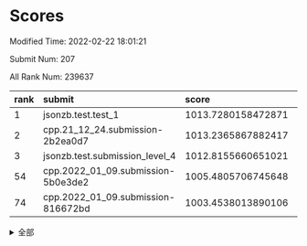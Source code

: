 # Scores

Modified Time: 2022-02-22 18:01:21

Submit Num: 207

All Rank Num: 239637

| rank |               submit               |       score        |       sigma        | pk_num |
| :--- | :--------------------------------- | :----------------- | :----------------- | :----- |
| 1    | jsonzb.test.test_1                 | 1013.7280158472871 | 0.8315801834740993 | 4628   |
| 2    | cpp.21_12_24.submission-2b2ea0d7   | 1013.2365867882417 | 0.7964559756919922 | 4627   |
| 3    | jsonzb.test.submission_level_4     | 1012.8155660651021 | 0.8138428174060978 | 4634   |
| 54   | cpp.2022_01_09.submission-5b0e3de2 | 1005.4805706745648 | 0.7286714788132109 | 4631   |
| 74   | cpp.2022_01_09.submission-816672bd | 1003.4538013890106 | 0.7157332895470597 | 4631   |


<details>
<summary>全部</summary>

| rank |                 submit                 |       score        |       sigma        | pk_num |
| :--- | :------------------------------------- | :----------------- | :----------------- | :----- |
| 1    | jsonzb.test.test_1                     | 1013.7280158472871 | 0.8315801834740993 | 4628   |
| 2    | cpp.21_12_24.submission-2b2ea0d7       | 1013.2365867882417 | 0.7964559756919922 | 4627   |
| 3    | jsonzb.test.submission_level_4         | 1012.8155660651021 | 0.8138428174060978 | 4634   |
| 4    | gobigger.level_3.submission_level_3_34 | 1011.8509815967467 | 0.7935573667171227 | 4633   |
| 5    | gobigger.level_3.submission_level_3_30 | 1011.1467940668073 | 0.7750725684628885 | 4627   |
| 6    | gobigger.level_3.submission_level_3_11 | 1011.0009565036241 | 0.7652520235387374 | 4627   |
| 7    | gobigger.level_3.submission_level_3_20 | 1010.9772260765577 | 0.7540334469217868 | 4630   |
| 8    | gobigger.level_3.submission_level_3_35 | 1010.962773338328  | 0.7885300757563379 | 4632   |
| 9    | gobigger.level_3.submission_level_3_24 | 1010.8315776655563 | 0.7681853700230045 | 4634   |
| 10   | gobigger.level_3.submission_level_3_9  | 1010.7216092479073 | 0.7823198761934819 | 4629   |
| 11   | gobigger.level_3.submission_level_3_48 | 1010.7120515422728 | 0.7704363764106146 | 4628   |
| 12   | gobigger.level_3.submission_level_3_8  | 1010.6783413740569 | 0.7918947576820148 | 4633   |
| 13   | gobigger.level_3.submission_level_3_32 | 1010.6653926057121 | 0.7818977711986107 | 4627   |
| 14   | gobigger.level_3.submission_level_3_37 | 1010.5704090059718 | 0.7420026927967962 | 4628   |
| 15   | gobigger.level_3.submission_level_3_41 | 1010.5200299695744 | 0.7380429390541136 | 4628   |
| 16   | gobigger.level_3.submission_level_3_2  | 1010.5147418839557 | 0.7629278643443427 | 4631   |
| 17   | gobigger.level_3.submission_level_3_7  | 1010.4349053022473 | 0.7553175131317841 | 4633   |
| 18   | gobigger.level_3.submission_level_3_18 | 1010.4328301514821 | 0.7485292822242599 | 4630   |
| 19   | gobigger.level_3.submission_level_3_5  | 1010.4208146261219 | 0.7482518918509132 | 4627   |
| 20   | gobigger.level_3.submission_level_3_4  | 1010.2820093870175 | 0.7698134628244931 | 4630   |
| 21   | gobigger.level_3.submission_level_3_21 | 1010.1629766069707 | 0.7401888908962865 | 4628   |
| 22   | gobigger.level_3.submission_level_3_17 | 1010.1608336918902 | 0.8026873796864646 | 4636   |
| 23   | gobigger.level_3.submission_level_3_49 | 1010.1074470215968 | 0.7584916517764483 | 4632   |
| 24   | gobigger.level_3.submission_level_3_33 | 1010.0468827826616 | 0.7689056625394015 | 4637   |
| 25   | gobigger.level_3.submission_level_3_6  | 1010.0418506089038 | 0.7779598227564516 | 4628   |
| 26   | gobigger.level_3.submission_level_3_44 | 1009.878106523695  | 0.7500116176168959 | 4629   |
| 27   | gobigger.level_3.submission_level_3_27 | 1009.8660134413517 | 0.7407893529889932 | 4631   |
| 28   | gobigger.level_3.submission_level_3_14 | 1009.8184014714565 | 0.737079486286062  | 4628   |
| 29   | gobigger.level_3.submission_level_3_31 | 1009.7587154614683 | 0.758019593188873  | 4637   |
| 30   | gobigger.level_3.submission_level_3_43 | 1009.7260009911707 | 0.7792379668096203 | 4631   |
| 31   | gobigger.level_3.submission_level_3_26 | 1009.7056649173333 | 0.7398905208802301 | 4632   |
| 32   | gobigger.level_3.submission_level_3_38 | 1009.6826639951978 | 0.7570495314410218 | 4627   |
| 33   | gobigger.level_3.submission_level_3_42 | 1009.6539038020236 | 0.7652455479134641 | 4626   |
| 34   | gobigger.level_3.submission_level_3_46 | 1009.6047245433899 | 0.7428033240054712 | 4637   |
| 35   | gobigger.level_3.submission_level_3_23 | 1009.5656948655223 | 0.7589475886599654 | 4631   |
| 36   | gobigger.level_3.submission_level_3_45 | 1009.5589501895108 | 0.7577330244605429 | 4626   |
| 37   | gobigger.level_3.submission_level_3_28 | 1009.5274140686836 | 0.7728632083304923 | 4636   |
| 38   | gobigger.level_3.submission_level_3_3  | 1009.4816497240885 | 0.7728773487355896 | 4626   |
| 39   | gobigger.level_3.submission_level_3_13 | 1009.3614115162696 | 0.752857874204363  | 4632   |
| 40   | gobigger.level_3.submission_level_3_1  | 1009.354139503916  | 0.7591181710684595 | 4626   |
| 41   | gobigger.level_3.submission_level_3_19 | 1009.3535607249978 | 0.7525585797619281 | 4632   |
| 42   | gobigger.level_3.submission_level_3_16 | 1009.3489133275709 | 0.7562462581811559 | 4633   |
| 43   | gobigger.level_3.submission_level_3_40 | 1009.2895516272781 | 0.735764369059705  | 4634   |
| 44   | gobigger.level_3.submission_level_3_47 | 1009.2821839162194 | 0.7865891228499953 | 4639   |
| 45   | gobigger.level_3.submission_level_3_10 | 1009.2507255598257 | 0.7351900655103686 | 4628   |
| 46   | gobigger.level_3.submission_level_3_25 | 1009.2304352252493 | 0.7303546179304732 | 4631   |
| 47   | gobigger.level_3.submission_level_3_36 | 1009.1236332894902 | 0.7668202476335861 | 4629   |
| 48   | gobigger.level_3.submission_level_3_29 | 1009.0909534978197 | 0.7646826775062413 | 4634   |
| 49   | gobigger.level_3.submission_level_3_15 | 1009.0151025059189 | 0.7414341799933947 | 4629   |
| 50   | gobigger.level_3.submission_level_3_39 | 1008.8788665340758 | 0.7466603182924733 | 4633   |
| 51   | gobigger.level_3.submission_level_3_12 | 1008.6749569291852 | 0.7583874383566853 | 4634   |
| 52   | gobigger.level_3.submission_level_3_22 | 1008.5940328862921 | 0.7466503946809319 | 4635   |
| 53   | gobigger.level_3.submission_level_3_0  | 1008.1211898337253 | 0.7534841218909759 | 4635   |
| 54   | cpp.2022_01_09.submission-5b0e3de2     | 1005.4805706745648 | 0.7286714788132109 | 4631   |
| 55   | gobigger.level_1.submission_level_1_48 | 1004.9657124792708 | 0.7053950216880839 | 4637   |
| 56   | gobigger.level_1.submission_level_1_27 | 1004.9351184206976 | 0.7093165344241489 | 4629   |
| 57   | gobigger.level_1.submission_level_1_14 | 1004.4418103732688 | 0.7332785351967921 | 4633   |
| 58   | gobigger.level_1.submission_level_1_17 | 1004.275351543047  | 0.7213964653015369 | 4628   |
| 59   | gobigger.level_1.submission_level_1_44 | 1004.1947775263159 | 0.7169187837507593 | 4628   |
| 60   | gobigger.level_1.submission_level_1_31 | 1004.1148029441198 | 0.725428526309197  | 4629   |
| 61   | gobigger.level_1.submission_level_1_28 | 1004.0968464606581 | 0.7079779100544957 | 4634   |
| 62   | gobigger.level_1.submission_level_1_38 | 1004.0763656976322 | 0.7186403776597053 | 4632   |
| 63   | gobigger.level_1.submission_level_1_1  | 1004.0670359718777 | 0.7369620342848585 | 4634   |
| 64   | gobigger.level_1.submission_level_1_0  | 1003.9096308466443 | 0.7120119412367526 | 4635   |
| 65   | gobigger.level_1.submission_level_1_2  | 1003.8570596493657 | 0.7081297269039789 | 4632   |
| 66   | gobigger.level_1.submission_level_1_15 | 1003.7388227704068 | 0.697669269948296  | 4631   |
| 67   | gobigger.level_1.submission_level_1_3  | 1003.5795998527302 | 0.7222428899034357 | 4633   |
| 68   | gobigger.level_1.submission_level_1_32 | 1003.5794630761462 | 0.7116024076605049 | 4624   |
| 69   | gobigger.level_1.submission_level_1_30 | 1003.5787522692033 | 0.7212013290928341 | 4629   |
| 70   | gobigger.level_1.submission_level_1_46 | 1003.5624378351446 | 0.7148200799270814 | 4629   |
| 71   | gobigger.level_1.submission_level_1_16 | 1003.5162105725029 | 0.7293066005037397 | 4629   |
| 72   | gobigger.level_1.submission_level_1_25 | 1003.499160667402  | 0.7034089380723881 | 4630   |
| 73   | gobigger.level_1.submission_level_1_41 | 1003.4924110990919 | 0.7093624627406819 | 4632   |
| 74   | cpp.2022_01_09.submission-816672bd     | 1003.4538013890106 | 0.7157332895470597 | 4631   |
| 75   | gobigger.level_1.submission_level_1_13 | 1003.3939069223472 | 0.7122535862370304 | 4629   |
| 76   | gobigger.level_1.submission_level_1_33 | 1003.3018292303728 | 0.7001564165649692 | 4629   |
| 77   | gobigger.level_1.submission_level_1_49 | 1003.2887911320755 | 0.7166838173419823 | 4635   |
| 78   | gobigger.level_1.submission_level_1_29 | 1003.1679188937563 | 0.7052811899314262 | 4629   |
| 79   | gobigger.level_1.submission_level_1_12 | 1003.1551131605279 | 0.7066875866953045 | 4638   |
| 80   | gobigger.level_1.submission_level_1_8  | 1003.1529859149856 | 0.7146594628273064 | 4629   |
| 81   | gobigger.level_1.submission_level_1_11 | 1003.1248380837476 | 0.7271577431400413 | 4631   |
| 82   | gobigger.level_1.submission_level_1_5  | 1003.1157933279272 | 0.7135904575899394 | 4632   |
| 83   | gobigger.level_1.submission_level_1_24 | 1003.0974843607937 | 0.7184828725500636 | 4631   |
| 84   | gobigger.level_1.submission_level_1_36 | 1003.0043241715335 | 0.7204871004558197 | 4630   |
| 85   | gobigger.level_1.submission_level_1_23 | 1003.0021583175976 | 0.7084546205762436 | 4625   |
| 86   | gobigger.level_1.submission_level_1_19 | 1002.983598712457  | 0.710997226643154  | 4627   |
| 87   | gobigger.level_1.submission_level_1_20 | 1002.9579598673621 | 0.7148195146801277 | 4633   |
| 88   | gobigger.level_1.submission_level_1_21 | 1002.9376475237175 | 0.7141521117039076 | 4626   |
| 89   | gobigger.level_1.submission_level_1_43 | 1002.7968246477997 | 0.7257228106293251 | 4633   |
| 90   | gobigger.level_1.submission_level_1_37 | 1002.7906123377606 | 0.7060901265260154 | 4630   |
| 91   | gobigger.level_1.submission_level_1_9  | 1002.7333703154437 | 0.7209262246228201 | 4626   |
| 92   | gobigger.level_1.submission_level_1_47 | 1002.7174641790294 | 0.709402301880025  | 4632   |
| 93   | gobigger.level_1.submission_level_1_35 | 1002.6006794815097 | 0.7160853675538499 | 4631   |
| 94   | gobigger.level_1.submission_level_1_40 | 1002.5745036883404 | 0.7117834448693698 | 4632   |
| 95   | gobigger.level_1.submission_level_1_34 | 1002.5655606976306 | 0.7091064550738533 | 4627   |
| 96   | gobigger.level_1.submission_level_1_4  | 1002.5591353110519 | 0.7155010262293006 | 4629   |
| 97   | gobigger.level_1.submission_level_1_7  | 1002.518267564159  | 0.7087767033101567 | 4627   |
| 98   | gobigger.level_1.submission_level_1_18 | 1002.4700040105129 | 0.7112042366999854 | 4630   |
| 99   | gobigger.level_1.submission_level_1_26 | 1002.4539781721675 | 0.7070901647778017 | 4631   |
| 100  | gobigger.level_1.submission_level_1_10 | 1002.354641047799  | 0.716241994553338  | 4630   |
| 101  | gobigger.level_1.submission_level_1_42 | 1002.2728111521646 | 0.7203304994892579 | 4633   |
| 102  | gobigger.level_1.submission_level_1_39 | 1002.2346843912401 | 0.7093232646357267 | 4632   |
| 103  | gobigger.level_1.submission_level_1_6  | 1002.063321520549  | 0.7069226398625565 | 4635   |
| 104  | gobigger.level_1.submission_level_1_22 | 1001.9369267086064 | 0.7058012673111883 | 4632   |
| 105  | gobigger.level_1.submission_level_1_45 | 1001.8955659142296 | 0.707901689601971  | 4632   |
| 106  | gobigger.random.submission_random_3    | 997.7829736345033  | 0.7088754017329646 | 4633   |
| 107  | gobigger.random.submission_random_9    | 997.6890322001256  | 0.69920651759362   | 4632   |
| 108  | gobigger.random.submission_random_14   | 997.4327027112117  | 0.7055123910497814 | 4630   |
| 109  | gobigger.random.submission_random_27   | 997.2597129641166  | 0.7132809834644883 | 4633   |
| 110  | gobigger.random.submission_random_41   | 996.8846758250593  | 0.7078765564053632 | 4630   |
| 111  | gobigger.random.submission_random_11   | 996.8259925654696  | 0.7306116417894287 | 4626   |
| 112  | gobigger.random.submission_random_22   | 996.8095144130207  | 0.7084809398475632 | 4630   |
| 113  | gobigger.random.submission_random_47   | 996.8091715228389  | 0.7076173248974391 | 4631   |
| 114  | gobigger.random.submission_random_2    | 996.6514337682536  | 0.7208523060765615 | 4633   |
| 115  | gobigger.random.submission_random_1    | 996.5975031716512  | 0.712574728590291  | 4632   |
| 116  | gobigger.random.submission_random_5    | 996.4388126004962  | 0.704802729296424  | 4632   |
| 117  | gobigger.random.submission_random_18   | 996.380513708499   | 0.7053153692882107 | 4632   |
| 118  | gobigger.random.submission_random_7    | 996.3777129086252  | 0.7102281799939936 | 4628   |
| 119  | gobigger.random.submission_random_6    | 996.3746252314445  | 0.7180387302019845 | 4631   |
| 120  | gobigger.random.submission_random_17   | 996.3495642629184  | 0.7079266563869162 | 4631   |
| 121  | gobigger.random.submission_random_39   | 996.2958868371012  | 0.7098636898355375 | 4629   |
| 122  | gobigger.random.submission_random_38   | 996.2550659043573  | 0.7157151700926724 | 4631   |
| 123  | gobigger.random.submission_random_8    | 996.2334230940583  | 0.7063537458775322 | 4633   |
| 124  | gobigger.random.submission_random_24   | 996.2033407675134  | 0.7120036229109058 | 4637   |
| 125  | gobigger.random.submission_random_33   | 996.1866361498679  | 0.7060915988292911 | 4630   |
| 126  | gobigger.random.submission_random_12   | 996.1827465867478  | 0.7129265905438684 | 4636   |
| 127  | gobigger.random.submission_random_43   | 996.1194425198813  | 0.704880409766019  | 4626   |
| 128  | gobigger.random.submission_random_42   | 996.0981164504137  | 0.7238903207366878 | 4624   |
| 129  | gobigger.random.submission_random_48   | 996.0927897899038  | 0.7146378495442414 | 4630   |
| 130  | gobigger.random.submission_random_30   | 996.0805350892726  | 0.7123693167236791 | 4631   |
| 131  | gobigger.random.submission_random_46   | 996.0410163600475  | 0.7007646662355032 | 4629   |
| 132  | gobigger.random.submission_random_35   | 996.0223058019384  | 0.7098691987232132 | 4634   |
| 133  | gobigger.random.submission_random_19   | 996.0209597889739  | 0.7134779066383717 | 4629   |
| 134  | gobigger.random.submission_random_44   | 996.0152172047686  | 0.7252059505252564 | 4627   |
| 135  | gobigger.random.submission_random_36   | 995.8810838439981  | 0.7050345197001662 | 4624   |
| 136  | gobigger.random.submission_random_31   | 995.8420109195396  | 0.7103559427623655 | 4631   |
| 137  | gobigger.random.submission_random_28   | 995.821598129179   | 0.7135203005791445 | 4630   |
| 138  | gobigger.random.submission_random_10   | 995.7956853563826  | 0.7136028993197857 | 4630   |
| 139  | gobigger.random.submission_random_16   | 995.783051111654   | 0.7199788255833823 | 4634   |
| 140  | gobigger.random.submission_random_0    | 995.5825772414148  | 0.7184352629989977 | 4631   |
| 141  | gobigger.random.submission_random_29   | 995.5246862294977  | 0.7113044439800538 | 4633   |
| 142  | gobigger.random.submission_random_40   | 995.3920511341455  | 0.71500475945629   | 4629   |
| 143  | gobigger.random.submission_random_49   | 995.3613970204691  | 0.7017527918453165 | 4633   |
| 144  | gobigger.random.submission_random_23   | 995.3528399013303  | 0.7107253523532752 | 4637   |
| 145  | gobigger.random.submission_random_32   | 995.2832757202094  | 0.7061749765743449 | 4630   |
| 146  | gobigger.random.submission_random_45   | 995.2175607136041  | 0.6979305984654586 | 4629   |
| 147  | gobigger.random.submission_random_34   | 995.2061804500395  | 0.7111845349346656 | 4629   |
| 148  | gobigger.random.submission_random_4    | 995.1865763209432  | 0.7006101006170504 | 4629   |
| 149  | gobigger.random.submission_random_20   | 995.0725213852785  | 0.7155983921386666 | 4632   |
| 150  | gobigger.random.submission_random_37   | 995.0325813413092  | 0.7079610783457633 | 4630   |
| 151  | gobigger.random.submission_random_15   | 994.8341718215738  | 0.7135652125251702 | 4629   |
| 152  | gobigger.random.submission_random_21   | 994.4440482644703  | 0.7154006874693042 | 4630   |
| 153  | gobigger.random.submission_random_13   | 994.419264263201   | 0.7036432744389695 | 4634   |
| 154  | gobigger.random.submission_random_26   | 994.231403688833   | 0.7120188379129898 | 4631   |
| 155  | gobigger.random.submission_random_25   | 994.0724211138441  | 0.7241267040552719 | 4629   |
| 156  | gobigger.level_2.submission_level_2_4  | 993.7558752606333  | 0.7264957760658097 | 4629   |
| 157  | gobigger.level_2.submission_level_2_36 | 993.7118789884713  | 0.733401076202554  | 4629   |
| 158  | gobigger.level_2.submission_level_2_34 | 993.6670375190511  | 0.7284085422116329 | 4630   |
| 159  | gobigger.level_2.submission_level_2_6  | 993.5980225258443  | 0.7377369165394676 | 4629   |
| 160  | gobigger.level_2.submission_level_2_23 | 993.4973614377709  | 0.7389317345609402 | 4629   |
| 161  | gobigger.level_2.submission_level_2_10 | 993.1788022288667  | 0.7219640511988448 | 4630   |
| 162  | gobigger.level_2.submission_level_2_39 | 993.1273985526003  | 0.7432318434895447 | 4628   |
| 163  | gobigger.level_2.submission_level_2_31 | 993.0720490279075  | 0.7427799050990208 | 4629   |
| 164  | gobigger.level_2.submission_level_2_3  | 992.9792429107255  | 0.7430988952435956 | 4635   |
| 165  | gobigger.level_2.submission_level_2_0  | 992.8652809011609  | 0.7359402279795697 | 4632   |
| 166  | gobigger.level_2.submission_level_2_2  | 992.8221631476185  | 0.7313207751799463 | 4631   |
| 167  | gobigger.level_2.submission_level_2_29 | 992.7835418763096  | 0.7517172811038537 | 4630   |
| 168  | gobigger.level_2.submission_level_2_1  | 992.7389312084875  | 0.726264531462356  | 4631   |
| 169  | gobigger.level_2.submission_level_2_8  | 992.7185848332115  | 0.7391449804964052 | 4628   |
| 170  | gobigger.level_2.submission_level_2_22 | 992.6884280012262  | 0.7399378277776135 | 4628   |
| 171  | gobigger.level_2.submission_level_2_25 | 992.628679786807   | 0.7308773769607512 | 4633   |
| 172  | gobigger.level_2.submission_level_2_48 | 992.5987853417047  | 0.7517369900571418 | 4636   |
| 173  | gobigger.level_2.submission_level_2_21 | 992.5390027707405  | 0.7485883728128947 | 4633   |
| 174  | gobigger.level_2.submission_level_2_13 | 992.5106722826511  | 0.7366122355890177 | 4634   |
| 175  | gobigger.level_2.submission_level_2_20 | 992.5081768642522  | 0.7540004162827455 | 4634   |
| 176  | gobigger.level_2.submission_level_2_14 | 992.3062214088324  | 0.7662671785871626 | 4629   |
| 177  | gobigger.level_2.submission_level_2_30 | 992.292761301571   | 0.7446361300779704 | 4634   |
| 178  | gobigger.level_2.submission_level_2_40 | 992.2918378337534  | 0.7550969641062419 | 4631   |
| 179  | gobigger.level_2.submission_level_2_28 | 992.2797281584989  | 0.7434164420923273 | 4628   |
| 180  | gobigger.level_2.submission_level_2_35 | 992.2013893089876  | 0.731491937808786  | 4631   |
| 181  | gobigger.level_2.submission_level_2_43 | 992.1538869243984  | 0.7399156337107461 | 4625   |
| 182  | gobigger.level_2.submission_level_2_33 | 992.1469410374783  | 0.7392517491422187 | 4630   |
| 183  | gobigger.level_2.submission_level_2_18 | 992.1453315196884  | 0.7398849342397322 | 4632   |
| 184  | gobigger.level_2.submission_level_2_19 | 992.1055428329078  | 0.7463326933999457 | 4636   |
| 185  | gobigger.level_2.submission_level_2_17 | 992.0864585748885  | 0.757904104986708  | 4626   |
| 186  | gobigger.level_2.submission_level_2_24 | 992.0655890422602  | 0.7537023456565081 | 4632   |
| 187  | gobigger.level_2.submission_level_2_7  | 992.0211879400395  | 0.7516294000913526 | 4631   |
| 188  | gobigger.level_2.submission_level_2_5  | 992.0206233037527  | 0.7424087203856562 | 4632   |
| 189  | gobigger.level_2.submission_level_2_15 | 991.9477892854356  | 0.7512445800406158 | 4627   |
| 190  | gobigger.level_2.submission_level_2_49 | 991.9364535886614  | 0.7521967268768772 | 4629   |
| 191  | gobigger.level_2.submission_level_2_32 | 991.7593383188589  | 0.7382114817610509 | 4629   |
| 192  | gobigger.level_2.submission_level_2_47 | 991.7283894338398  | 0.7589233470675505 | 4636   |
| 193  | gobigger.level_2.submission_level_2_11 | 991.6727684075965  | 0.7449783721105935 | 4631   |
| 194  | gobigger.level_2.submission_level_2_26 | 991.5648427469972  | 0.7461358753506973 | 4628   |
| 195  | gobigger.level_2.submission_level_2_41 | 991.4929028859538  | 0.7465974242722867 | 4629   |
| 196  | gobigger.level_2.submission_level_2_12 | 991.312806127259   | 0.7394938597585555 | 4630   |
| 197  | gobigger.level_2.submission_level_2_9  | 991.254836635629   | 0.7460999953318829 | 4631   |
| 198  | gobigger.level_2.submission_level_2_38 | 991.1086466472508  | 0.766903599853995  | 4630   |
| 199  | gobigger.level_2.submission_level_2_45 | 991.0994682406929  | 0.7504811319435737 | 4631   |
| 200  | gobigger.level_2.submission_level_2_46 | 991.0037145249034  | 0.7713356705584915 | 4635   |
| 201  | gobigger.level_2.submission_level_2_16 | 990.8834100805078  | 0.7478037673162267 | 4627   |
| 202  | gobigger.level_2.submission_level_2_37 | 990.8787878847264  | 0.7359711327595784 | 4629   |
| 203  | gobigger.level_2.submission_level_2_42 | 990.8504037576259  | 0.7389395539726673 | 4628   |
| 204  | gobigger.level_2.submission_level_2_44 | 990.6288238763772  | 0.7533492606906051 | 4627   |
| 205  | gobigger.level_2.submission_level_2_27 | 990.5669009892147  | 0.7735871446496732 | 4634   |
| 206  | gobigger.none.submission_none_0        | 979.1791331378298  | 1.200703677843114  | 4628   |
| 207  | gobigger.none.submission_none_1        | 976.6163199137915  | 1.426406410338631  | 4629   |

</details>